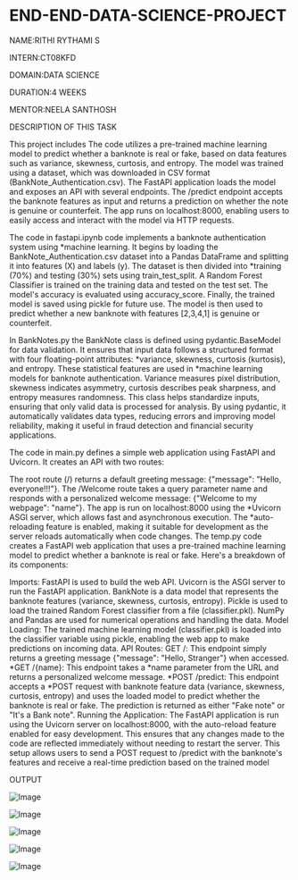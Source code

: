 # END-END-DATA-SCIENCE-PROJECT
NAME:RITHI RYTHAMI S

INTERN:CT08KFD

DOMAIN:DATA SCIENCE

DURATION:4 WEEKS

MENTOR:NEELA SANTHOSH

DESCRIPTION OF THIS TASK

This project includes The code utilizes a pre-trained machine learning model to predict whether a banknote is real or fake, based on data features such as variance, skewness, curtosis, and entropy. The model was trained using a dataset, which was downloaded in CSV format (BankNote_Authentication.csv). The FastAPI application loads the model and exposes an API with several endpoints. The /predict endpoint accepts the banknote features as input and returns a prediction on whether the note is genuine or counterfeit. The app runs on localhost:8000, enabling users to easily access and interact with the model via HTTP requests.

The code in fastapi.ipynb code implements a banknote authentication system using *machine learning. It begins by loading the BankNote_Authentication.csv dataset into a Pandas DataFrame and splitting it into features (X) and labels (y). The dataset is then divided into *training (70%) and testing (30%) sets using train_test_split. A Random Forest Classifier is trained on the training data and tested on the test set. The model's accuracy is evaluated using accuracy_score. Finally, the trained model is saved using pickle for future use. The model is then used to predict whether a new banknote with features [2,3,4,1] is genuine or counterfeit.

In BankNotes.py the BankNote class is defined using pydantic.BaseModel for data validation. It ensures that input data follows a structured format with four floating-point attributes: *variance, skewness, curtosis (kurtosis), and entropy. These statistical features are used in *machine learning models for banknote authentication. Variance measures pixel distribution, skewness indicates asymmetry, curtosis describes peak sharpness, and entropy measures randomness. This class helps standardize inputs, ensuring that only valid data is processed for analysis. By using pydantic, it automatically validates data types, reducing errors and improving model reliability, making it useful in fraud detection and financial security applications.

The code in main.py defines a simple web application using FastAPI and Uvicorn. It creates an API with two routes:

The root route (/) returns a default greeting message: {"message": "Hello, everyone!!!"}.
The /Welcome route takes a query parameter name and responds with a personalized welcome message: {"Welcome to my webpage": "name"}.
The app is run on localhost:8000 using the *Uvicorn ASGI server, which allows fast and asynchronous execution. The *auto-reloading feature is enabled, making it suitable for development as the server reloads automatically when code changes.
The temp.py code creates a FastAPI web application that uses a pre-trained machine learning model to predict whether a banknote is real or fake. Here's a breakdown of its components:

Imports:
FastAPI is used to build the web API.
Uvicorn is the ASGI server to run the FastAPI application.
BankNote is a data model that represents the banknote features (variance, skewness, curtosis, entropy).
Pickle is used to load the trained Random Forest classifier from a file (classifier.pkl).
NumPy and Pandas are used for numerical operations and handling the data.
Model Loading:
The trained machine learning model (classifier.pkl) is loaded into the classifier variable using pickle, enabling the web app to make predictions on incoming data.
API Routes:
GET /: This endpoint simply returns a greeting message {"message": "Hello, Stranger"} when accessed.
*GET /{name}: This endpoint takes a *name parameter from the URL and returns a personalized welcome message.
*POST /predict: This endpoint accepts a *POST request with banknote feature data (variance, skewness, curtosis, entropy) and uses the loaded model to predict whether the banknote is real or fake. The prediction is returned as either "Fake note" or "It's a Bank note".
Running the Application:
The FastAPI application is run using the Uvicorn server on localhost:8000, with the auto-reload feature enabled for easy development. This ensures that any changes made to the code are reflected immediately without needing to restart the server. This setup allows users to send a POST request to /predict with the banknote's features and receive a real-time prediction based on the trained model

OUTPUT


![Image](https://github.com/user-attachments/assets/140fba4b-5978-4285-934f-0b9692c6435b)

![Image](https://github.com/user-attachments/assets/b96c268e-66c8-48ef-9e11-a01712de8517)

![Image](https://github.com/user-attachments/assets/e7da9721-808f-4318-af76-e41e0aad16d5)

![Image](https://github.com/user-attachments/assets/9b2f8b6e-c23c-4ab0-99f6-4895f37f281a)

![Image](https://github.com/user-attachments/assets/8dad0d3c-619d-497b-b7fd-3a6ecf7eb81a)
